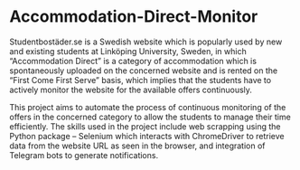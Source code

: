 # Accommodation-Direct-Monitor
Studentbostäder.se is a Swedish website which is popularly used by new and existing students at Linköping University, Sweden, in which “Accommodation Direct” is a category of accommodation which is spontaneously uploaded on the concerned website and is rented on the “First Come First Serve” basis, which implies that the students have to actively monitor the website for the available offers continuously.

This project aims to automate the process of continuous monitoring of the offers in the concerned category to allow the students to manage their time efficiently. The skills used in the project include web scrapping using the Python package – Selenium which interacts with ChromeDriver to retrieve data from the website URL as seen in the browser, and integration of Telegram bots to generate notifications.
